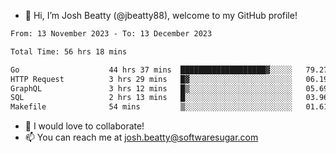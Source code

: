 - 👋 Hi, I’m Josh Beatty (@jbeatty88), welcome to my GitHub profile!

<!--START_SECTION:waka-->

```txt
From: 13 November 2023 - To: 13 December 2023

Total Time: 56 hrs 18 mins

Go                    44 hrs 37 mins  ███████████████████▓░░░░░   79.27 %
HTTP Request          3 hrs 29 mins   █▓░░░░░░░░░░░░░░░░░░░░░░░   06.19 %
GraphQL               3 hrs 12 mins   █▒░░░░░░░░░░░░░░░░░░░░░░░   05.69 %
SQL                   2 hrs 13 mins   █░░░░░░░░░░░░░░░░░░░░░░░░   03.96 %
Makefile              54 mins         ▒░░░░░░░░░░░░░░░░░░░░░░░░   01.61 %
```

<!--END_SECTION:waka-->

- 💞️ I would love to collaborate!
- 📫 You can reach me at josh.beatty@softwaresugar.com

<!---
jbeatty88/jbeatty88 is a ✨ special ✨ repository because its `README.md` (this file) appears on your GitHub profile.
You can click the Preview link to take a look at your changes.
--->

